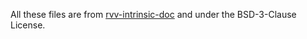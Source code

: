All these files are from [rvv-intrinsic-doc](https://github.com/riscv-non-isa/rvv-intrinsic-doc) and under the BSD-3-Clause License.